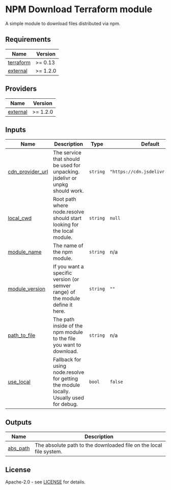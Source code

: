 # NPM Download Terraform module

A simple module to download files distributed via npm.

<!-- prettier-ignore-start -->
<!--- BEGIN_TF_DOCS --->
## Requirements

| Name | Version |
|------|---------|
| <a name="requirement_terraform"></a> [terraform](#requirement\_terraform) | >= 0.13 |
| <a name="requirement_external"></a> [external](#requirement\_external) | >= 1.2.0 |

## Providers

| Name | Version |
|------|---------|
| <a name="provider_external"></a> [external](#provider\_external) | >= 1.2.0 |

## Inputs

| Name | Description | Type | Default | Required |
|------|-------------|------|---------|:--------:|
| <a name="input_cdn_provider_url"></a> [cdn\_provider\_url](#input\_cdn\_provider\_url) | The service that should be used for unpacking. jsdelivr or unpkg should work. | `string` | `"https://cdn.jsdelivr.net/npm/"` | no |
| <a name="input_local_cwd"></a> [local\_cwd](#input\_local\_cwd) | Root path where node.resolve should start looking for the local module. | `string` | `null` | no |
| <a name="input_module_name"></a> [module\_name](#input\_module\_name) | The name of the npm module. | `string` | n/a | yes |
| <a name="input_module_version"></a> [module\_version](#input\_module\_version) | If you want a specific version (or semver range) of the module define it here. | `string` | `""` | no |
| <a name="input_path_to_file"></a> [path\_to\_file](#input\_path\_to\_file) | The path inside of the npm module to the file you want to download. | `string` | n/a | yes |
| <a name="input_use_local"></a> [use\_local](#input\_use\_local) | Fallback for using node.resolve for getting the module locally. Usually used for debug. | `bool` | `false` | no |

## Outputs

| Name | Description |
|------|-------------|
| <a name="output_abs_path"></a> [abs\_path](#output\_abs\_path) | The absolute path to the downloaded file on the local file system. |

<!--- END_TF_DOCS --->
<!-- prettier-ignore-end -->

## License

Apache-2.0 - see [LICENSE](https://github.com/dealmore/terraform-npm-download/blob/main/LICENSE) for details.
